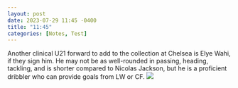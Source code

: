 ```yaml
---
layout: post
date: 2023-07-29 11:45 -0400
title: "11:45"
categories: [Notes, Test]
---
```


Another clinical U21 forward to add to the collection at Chelsea is Elye Wahi, if they sign him. He may not be as well-rounded in passing, heading, tackling, and is shorter compared to Nicolas Jackson, but he is a proficient dribbler who can provide goals from LW or CF. ![](https://i.imgur.com/eRGEpkr.jpg)